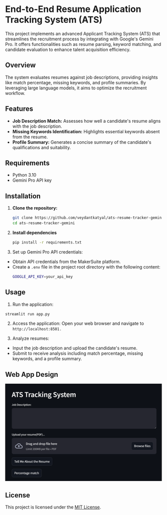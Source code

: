 # End-to-End Resume Application Tracking System (ATS)

This project implements an advanced Applicant Tracking System (ATS) that streamlines the recruitment process by integrating with Google's Gemini Pro. It offers functionalities such as resume parsing, keyword matching, and candidate evaluation to enhance talent acquisition efficiency.

## Overview

The system evaluates resumes against job descriptions, providing insights like match percentage, missing keywords, and profile summaries. By leveraging large language models, it aims to optimize the recruitment workflow.

## Features

- **Job Description Match:** Assesses how well a candidate's resume aligns with the job description.
- **Missing Keywords Identification:** Highlights essential keywords absent from the resume.
- **Profile Summary:** Generates a concise summary of the candidate's qualifications and suitability.

## Requirements

- Python 3.10
- Gemini Pro API key

## Installation

1. **Clone the repository:**
   ```bash
   git clone https://github.com/veydantkatyal/ats-resume-tracker-gemini.git
   cd ats-resume-tracker-gemini
   ```
2. **Install dependencies**
   ```bash
   pip install -r requirements.txt
   ```   
3. Set up Gemini Pro API credentials:
- Obtain API credentials from the MakerSuite platform.
- Create a `.env` file in the project root directory with the following content:
  ```bash
  GOOGLE_API_KEY=your_api_key
  ```
## Usage
1. Run the application:
```bash
streamlit run app.py
```
2. Access the application: Open your web browser and navigate to `http://localhost:8501.`

3. Analyze resumes:
- Input the job description and upload the candidate's resume.
- Submit to receive analysis including match percentage, missing keywords, and a profile summary.

## Web App Design
![](./images/ui.png)
## License
This project is licensed under the [MIT License](https://github.com/veydantkatyal/ats-resume-tracker-gemini/blob/main/LICENSE).
